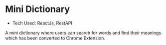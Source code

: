 # Mini Dictionary 

- Tech Used: ReactJs, RestAPI

A mini dictionary where users can search for words and find their meanings which has been converted to Chrome Extension. 
